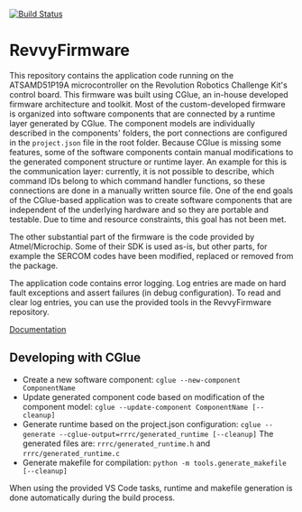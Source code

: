 [![Build Status](https://travis-ci.org/RevolutionRobotics/RevvyFirmware.svg?branch=master)](https://travis-ci.org/RevolutionRobotics/RevvyFirmware)

RevvyFirmware
==============

This repository contains the application code running on the ATSAMD51P19A microcontroller on the Revolution Robotics Challenge Kit's control board.
This firmware was built using CGlue, an in-house developed firmware architecture and toolkit. Most of the custom-developed firmware is organized into
software components that are connected by a runtime layer generated by CGlue. The component models are individually described in the components' folders,
the port connections are configured in the `project.json` file in the root folder.
Because CGlue is missing some features, some of the software components contain manual modifications to the generated component structure or runtime layer.
An example for this is the communication layer: currently, it is not possible to describe, which command IDs belong to which command handler functions,
so these connections are done in a manually written source file.
One of the end goals of the CGlue-based application was to create software components that are independent of the underlying hardware and so they are
portable and testable. Due to time and resource constraints, this goal has not been met.

The other substantial part of the firmware is the code provided by Atmel/Microchip. Some of their SDK is used as-is, but other parts, for example the
SERCOM codes have been modified, replaced or removed from the package.

The application code contains error logging. Log entries are made on hard fault exceptions and assert failures (in debug configuration). To read and clear
log entries, you can use the provided tools in the RevvyFirmware repository.

[Documentation](../docs/mcu/setup.md)

Developing with CGlue
--------------------

* Create a new software component: `cglue --new-component ComponentName`
* Update generated component code based on modification of the component model: `cglue --update-component ComponentName [--cleanup]`
* Generate runtime based on the project.json configuration: `cglue --generate --cglue-output=rrrc/generated_runtime [--cleanup]`
  The generated files are: `rrrc/generated_runtime.h` and `rrrc/generated_runtime.c`
* Generate makefile for compilation: `python -m tools.generate_makefile [--cleanup]`

When using the provided VS Code tasks, runtime and makefile generation is done automatically during the build process.
